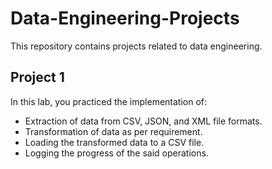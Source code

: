 # Data-Engineering-Projects
This repository contains projects related to data engineering.

## Project 1
In this lab, you practiced the implementation of:

* Extraction of data from CSV, JSON, and XML file formats.
* Transformation of data as per requirement.
* Loading the transformed data to a CSV file.
* Logging the progress of the said operations.
